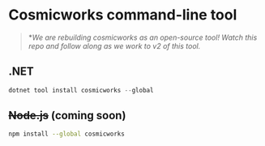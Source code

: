 # Cosmicworks command-line tool

> **We are rebuilding cosmicworks as an open-source tool! Watch this repo and follow along as we work to v2 of this tool.*

## .NET

```powershell
dotnet tool install cosmicworks --global
```

## ~~Node.js~~ (coming soon)

```bash
npm install --global cosmicworks
```

